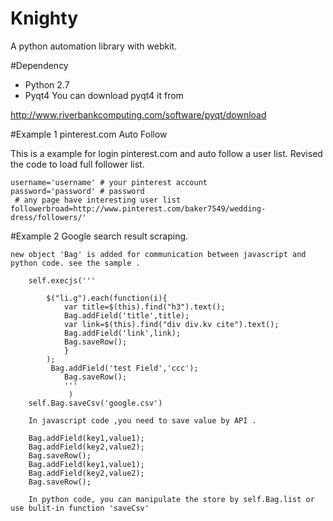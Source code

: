 Knighty
=======

A python automation library with webkit. 

#Dependency
* Python 2.7
* Pyqt4
You can download pyqt4 it from 

http://www.riverbankcomputing.com/software/pyqt/download

#Example 1 pinterest.com  Auto Follow

This is a example for login pinterest.com and auto follow a user list. Revised the code to load full follower list. 


    username='username' # your pinterest account 
    password='password' # password
	 # any page have interesting user list
    followerbroad=http://www.pinterest.com/baker7549/wedding-dress/followers/'
	
#Example 2 Google search result scraping.

	new object 'Bag' is added for communication between javascript and python code. see the sample .
	
        self.execjs('''
   
            $("li.g").each(function(i){
                var title=$(this).find("h3").text();
                Bag.addField('title',title);
                var link=$(this).find("div div.kv cite").text();
                Bag.addField('link',link);
                Bag.saveRow();
                }
            );
             Bag.addField('test Field','ccc');
                Bag.saveRow();
                '''  
                 )
        self.Bag.saveCsv('google.csv')  
		
		In javascript code ,you need to save value by API .
		
		Bag.addField(key1,value1);
		Bag.addField(key2,value2);
		Bag.saveRow();		
		Bag.addField(key1,value1);
		Bag.addField(key2,value2);
		Bag.saveRow();
		
		In python code, you can manipulate the store by self.Bag.list or use bulit-in function 'saveCsv'
				
		
